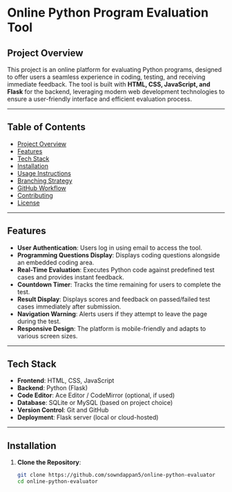 # **Online Python Program Evaluation Tool**

## **Project Overview**
This project is an online platform for evaluating Python programs, designed to offer users a seamless experience in coding, testing, and receiving immediate feedback. The tool is built with **HTML, CSS, JavaScript, and Flask** for the backend, leveraging modern web development technologies to ensure a user-friendly interface and efficient evaluation process.

---

## **Table of Contents**
- [Project Overview](#project-overview)
- [Features](#features)
- [Tech Stack](#tech-stack)
- [Installation](#installation)
- [Usage Instructions](#usage-instructions)
- [Branching Strategy](#branching-strategy)
- [GitHub Workflow](#github-workflow)
- [Contributing](#contributing)
- [License](#license)

---

## **Features**
- **User Authentication**: Users log in using email to access the tool.
- **Programming Questions Display**: Displays coding questions alongside an embedded coding area.
- **Real-Time Evaluation**: Executes Python code against predefined test cases and provides instant feedback.
- **Countdown Timer**: Tracks the time remaining for users to complete the test.
- **Result Display**: Displays scores and feedback on passed/failed test cases immediately after submission.
- **Navigation Warning**: Alerts users if they attempt to leave the page during the test.
- **Responsive Design**: The platform is mobile-friendly and adapts to various screen sizes.

---

## **Tech Stack**
- **Frontend**: HTML, CSS, JavaScript
- **Backend**: Python (Flask)
- **Code Editor**: Ace Editor / CodeMirror (optional, if used)
- **Database**: SQLite or MySQL (based on project choice)
- **Version Control**: Git and GitHub
- **Deployment**: Flask server (local or cloud-hosted)

---

## **Installation**
1. **Clone the Repository**:
   ```bash
   git clone https://github.com/sowndappan5/online-python-evaluator
   cd online-python-evaluator

